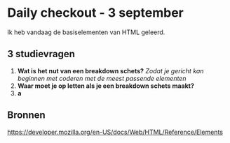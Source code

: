 # Daily checkout - 3 september

Ik heb vandaag de basiselementen van HTML geleerd.

## 3 studievragen

1. **Wat is het nut van een breakdown schets?**
    *Zodat je gericht kan beginnen met coderen met de meest passende elementen*
2. **Waar moet je op letten als je een breakdown schets maakt?**
3. **a**

## Bronnen
https://developer.mozilla.org/en-US/docs/Web/HTML/Reference/Elements